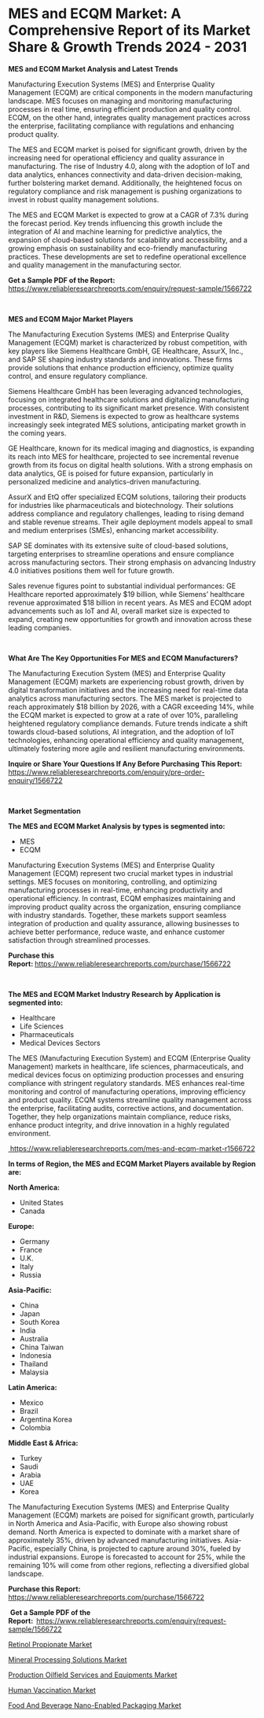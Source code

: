 <p><h1>MES and ECQM Market: A Comprehensive Report of its Market Share & Growth Trends 2024 - 2031</h1></p><p><strong>MES and ECQM Market Analysis and Latest Trends</strong></p>
<p><p>Manufacturing Execution Systems (MES) and Enterprise Quality Management (ECQM) are critical components in the modern manufacturing landscape. MES focuses on managing and monitoring manufacturing processes in real time, ensuring efficient production and quality control. ECQM, on the other hand, integrates quality management practices across the enterprise, facilitating compliance with regulations and enhancing product quality.</p><p>The MES and ECQM market is poised for significant growth, driven by the increasing need for operational efficiency and quality assurance in manufacturing. The rise of Industry 4.0, along with the adoption of IoT and data analytics, enhances connectivity and data-driven decision-making, further bolstering market demand. Additionally, the heightened focus on regulatory compliance and risk management is pushing organizations to invest in robust quality management solutions.</p><p>The MES and ECQM Market is expected to grow at a CAGR of 7.3% during the forecast period. Key trends influencing this growth include the integration of AI and machine learning for predictive analytics, the expansion of cloud-based solutions for scalability and accessibility, and a growing emphasis on sustainability and eco-friendly manufacturing practices. These developments are set to redefine operational excellence and quality management in the manufacturing sector.</p></p>
<p><strong>Get a Sample PDF of the Report:&nbsp;</strong> <a href="https://www.reliableresearchreports.com/enquiry/request-sample/1566722?utm_campaign=3&utm_medium=2&utm_source=Github&utm_content=ia&utm_term=07122024&utm_id=mes-and-ecqm">https://www.reliableresearchreports.com/enquiry/request-sample/1566722</a></p>
<p>&nbsp;</p>
<p><strong>MES and ECQM Major Market Players</strong></p>
<p><p>The Manufacturing Execution Systems (MES) and Enterprise Quality Management (ECQM) market is characterized by robust competition, with key players like Siemens Healthcare GmbH, GE Healthcare, AssurX, Inc., and SAP SE shaping industry standards and innovations. These firms provide solutions that enhance production efficiency, optimize quality control, and ensure regulatory compliance.</p><p>Siemens Healthcare GmbH has been leveraging advanced technologies, focusing on integrated healthcare solutions and digitalizing manufacturing processes, contributing to its significant market presence. With consistent investment in R&D, Siemens is expected to grow as healthcare systems increasingly seek integrated MES solutions, anticipating market growth in the coming years.</p><p>GE Healthcare, known for its medical imaging and diagnostics, is expanding its reach into MES for healthcare, projected to see incremental revenue growth from its focus on digital health solutions. With a strong emphasis on data analytics, GE is poised for future expansion, particularly in personalized medicine and analytics-driven manufacturing.</p><p>AssurX and EtQ offer specialized ECQM solutions, tailoring their products for industries like pharmaceuticals and biotechnology. Their solutions address compliance and regulatory challenges, leading to rising demand and stable revenue streams. Their agile deployment models appeal to small and medium enterprises (SMEs), enhancing market accessibility.</p><p>SAP SE dominates with its extensive suite of cloud-based solutions, targeting enterprises to streamline operations and ensure compliance across manufacturing sectors. Their strong emphasis on advancing Industry 4.0 initiatives positions them well for future growth.</p><p>Sales revenue figures point to substantial individual performances: GE Healthcare reported approximately $19 billion, while Siemens’ healthcare revenue approximated $18 billion in recent years. As MES and ECQM adopt advancements such as IoT and AI, overall market size is expected to expand, creating new opportunities for growth and innovation across these leading companies.</p></p>
<p>&nbsp;</p>
<p><strong>What Are The Key Opportunities For MES and ECQM Manufacturers?</strong></p>
<p><p>The Manufacturing Execution System (MES) and Enterprise Quality Management (ECQM) markets are experiencing robust growth, driven by digital transformation initiatives and the increasing need for real-time data analytics across manufacturing sectors. The MES market is projected to reach approximately $18 billion by 2026, with a CAGR exceeding 14%, while the ECQM market is expected to grow at a rate of over 10%, paralleling heightened regulatory compliance demands. Future trends indicate a shift towards cloud-based solutions, AI integration, and the adoption of IoT technologies, enhancing operational efficiency and quality management, ultimately fostering more agile and resilient manufacturing environments.</p></p>
<p><strong>Inquire or Share Your Questions If Any Before Purchasing This Report:</strong> <a href="https://www.reliableresearchreports.com/enquiry/pre-order-enquiry/1566722?utm_campaign=3&utm_medium=2&utm_source=Github&utm_content=ia&utm_term=07122024&utm_id=mes-and-ecqm">https://www.reliableresearchreports.com/enquiry/pre-order-enquiry/1566722</a></p>
<p>&nbsp;</p>
<p><strong>Market Segmentation</strong></p>
<p><strong>The MES and ECQM Market Analysis by types is segmented into:</strong></p>
<p><ul><li>MES</li><li>ECQM</li></ul></p>
<p><p>Manufacturing Execution Systems (MES) and Enterprise Quality Management (ECQM) represent two crucial market types in industrial settings. MES focuses on monitoring, controlling, and optimizing manufacturing processes in real-time, enhancing productivity and operational efficiency. In contrast, ECQM emphasizes maintaining and improving product quality across the organization, ensuring compliance with industry standards. Together, these markets support seamless integration of production and quality assurance, allowing businesses to achieve better performance, reduce waste, and enhance customer satisfaction through streamlined processes.</p></p>
<p><strong>Purchase this Report:&nbsp;</strong><a href="https://www.reliableresearchreports.com/purchase/1566722?utm_campaign=3&utm_medium=2&utm_source=Github&utm_content=ia&utm_term=07122024&utm_id=mes-and-ecqm">https://www.reliableresearchreports.com/purchase/1566722</a></p>
<p>&nbsp;</p>
<p><strong>The MES and ECQM Market Industry Research by Application is segmented into:</strong></p>
<p><ul><li>Healthcare</li><li>Life Sciences</li><li>Pharmaceuticals</li><li>Medical Devices Sectors</li></ul></p>
<p><p>The MES (Manufacturing Execution System) and ECQM (Enterprise Quality Management) markets in healthcare, life sciences, pharmaceuticals, and medical devices focus on optimizing production processes and ensuring compliance with stringent regulatory standards. MES enhances real-time monitoring and control of manufacturing operations, improving efficiency and product quality. ECQM systems streamline quality management across the enterprise, facilitating audits, corrective actions, and documentation. Together, they help organizations maintain compliance, reduce risks, enhance product integrity, and drive innovation in a highly regulated environment.</p></p>
<p><a href="https://www.reliableresearchreports.com/mes-and-ecqm-market-r1566722?utm_campaign=3&utm_medium=2&utm_source=Github&utm_content=ia&utm_term=07122024&utm_id=mes-and-ecqm">&nbsp;https://www.reliableresearchreports.com/mes-and-ecqm-market-r1566722</a></p>
<p><strong>In terms of Region, the MES and ECQM Market Players available by Region are:</strong></p>
<p>
    <p> <strong> North America: </strong>
        <ul>
            <li>United States</li>
            <li>Canada</li>
        </ul>
        </p> 
    <p> <strong> Europe: </strong>
        <ul>
            <li>Germany</li>
            <li>France</li>
            <li>U.K.</li>
            <li>Italy</li>
            <li>Russia</li>
        </ul>
        </p> 
    <p> <strong> Asia-Pacific: </strong>
        <ul>
            <li>China</li>
            <li>Japan</li>
            <li>South Korea</li>
            <li>India</li>
            <li>Australia</li>
            <li>China Taiwan</li>
            <li>Indonesia</li>
            <li>Thailand</li>
            <li>Malaysia</li>
        </ul>
        </p> 
    <p> <strong> Latin America: </strong>
        <ul>
            <li>Mexico</li>
            <li>Brazil</li>
            <li>Argentina Korea</li>
            <li>Colombia</li>
        </ul>
        </p> 
    <p> <strong> Middle East & Africa: </strong>
        <ul>
            <li>Turkey</li>
            <li>Saudi</li>
            <li>Arabia</li>
            <li>UAE</li>
            <li>Korea</li>
        </ul>
    </p>
    </p>
<p><p>The Manufacturing Execution Systems (MES) and Enterprise Quality Management (ECQM) markets are poised for significant growth, particularly in North America and Asia-Pacific, with Europe also showing robust demand. North America is expected to dominate with a market share of approximately 35%, driven by advanced manufacturing initiatives. Asia-Pacific, especially China, is projected to capture around 30%, fueled by industrial expansions. Europe is forecasted to account for 25%, while the remaining 10% will come from other regions, reflecting a diversified global landscape.</p></p>
<p><strong>Purchase this Report: </strong><a href="https://www.reliableresearchreports.com/purchase/1566722?utm_campaign=3&utm_medium=2&utm_source=Github&utm_content=ia&utm_term=07122024&utm_id=mes-and-ecqm">https://www.reliableresearchreports.com/purchase/1566722</a></p>
<p>&nbsp;<strong>Get a Sample PDF of the Report:&nbsp;&nbsp;</strong><a href="https://www.reliableresearchreports.com/enquiry/request-sample/1566722?utm_campaign=3&utm_medium=2&utm_source=Github&utm_content=ia&utm_term=07122024&utm_id=mes-and-ecqm">https://www.reliableresearchreports.com/enquiry/request-sample/1566722</a></p>
<p><strong></strong></p>
<p><p><a href="https://issuu.com/reportprime-2/docs/retinol-propionate-market-size-2030.pptx?utm_campaign=3&utm_medium=2&utm_source=Github&utm_content=ia&utm_term=07122024&utm_id=mes-and-ecqm">Retinol Propionate Market</a></p><p><a href="https://www.linkedin.com/pulse/future-demand-revenue-forecast-mineral-processing-solutions-c1fjc?utm_campaign=3&utm_medium=2&utm_source=Github&utm_content=ia&utm_term=07122024&utm_id=mes-and-ecqm">Mineral Processing Solutions Market</a></p><p><a href="https://github.com/deonnamcelhi0/Market-Research-Report-List-1/blob/main/production-oilfield-services-and-equipments-market.md?utm_campaign=3&utm_medium=2&utm_source=Github&utm_content=ia&utm_term=07122024&utm_id=mes-and-ecqm">Production Oilfield Services and Equipments Market</a></p><p><a href="https://www.linkedin.com/pulse/analysis-global-human-vaccination-market-type-application-pdaxe?utm_campaign=3&utm_medium=2&utm_source=Github&utm_content=ia&utm_term=07122024&utm_id=mes-and-ecqm">Human Vaccination Market</a></p><p><a href="https://github.com/sca704osol/Market-Research-Report-List-1/blob/main/food-and-beverage-nano-enabled-packaging-market.md?utm_campaign=3&utm_medium=2&utm_source=Github&utm_content=ia&utm_term=07122024&utm_id=mes-and-ecqm">Food And Beverage Nano-Enabled Packaging Market</a></p></p>